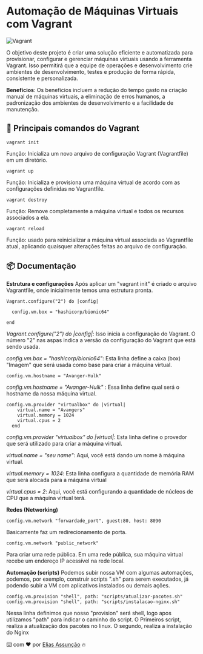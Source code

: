 # Automação de Máquinas Virtuais com Vagrant
![Vagrant](https://encrypted-tbn0.gstatic.com/images?q=tbn:ANd9GcQkGs4dJxWvfuy4cI1JM2vWB-tdXjoaE1GrlCt7A533UBQQDpkx-dLa769NhO5l5EP-8Q&usqp=CAU)

O objetivo deste projeto é criar uma solução eficiente e automatizada para provisionar, configurar e gerenciar máquinas virtuais usando a ferramenta Vagrant. Isso permitirá que a equipe de operações e desenvolvimento crie ambientes de desenvolvimento, testes e produção de forma rápida, consistente e personalizada.

**Benefícios**: Os benefícios incluem a redução do tempo gasto na criação manual de máquinas virtuais, a eliminação de erros humanos, a padronização dos ambientes de desenvolvimento e a facilidade de manutenção.

## 📌 Principais comandos do Vagrant 

```
vagrant init
```
Função: Inicializa um novo arquivo de configuração Vagrant (Vagrantfile) em um diretório.
```
vagrant up
```
Função: Inicializa e provisiona uma máquina virtual de acordo com as configurações definidas no Vagrantfile.
```
vagrant destroy
```
Função: Remove completamente a máquina virtual e todos os recursos associados a ela.
```
vagrant reload
```
Função: usado para reinicializar a máquina virtual associada ao Vagrantfile atual, aplicando quaisquer alterações feitas ao arquivo de configuração.

## 📦 Documentação
**Estrutura e configurações**
Após aplicar um "vagrant init" é criado o arquivo Vagrantfile, onde inicialmente temos uma estrutura pronta.
```
Vagrant.configure("2") do |config|

  config.vm.box = "hashicorp/bionic64"

end
```
*Vagrant.configure("2") do |config|*: Isso inicia a configuração do Vagrant. O número "2" nas aspas indica a versão da configuração do Vagrant que está sendo usada.

*config.vm.box = "hashicorp/bionic64"*: Esta linha define a caixa (box) "Imagem" que será usada como base para criar a máquina virtual.

```
config.vm.hostname = "Avanger-Hulk"
```
*config.vm.hostname = "Avanger-Hulk"* : Essa linha define qual será o hostname da nossa máquina virtual.

```
config.vm.provider "virtualbox" do |virtual|
    virtual.name = "Avangers"
    virtual.memory = 1024
    virtual.cpus = 2
  end
```
*config.vm.provider "virtualbox" do |virtual|*: Esta linha define o provedor que será utilizado para criar a máquina virtual.

*virtual.name = "seu name"*: Aqui, você está dando um nome à máquina virtual.

*virtual.memory = 1024*: Esta linha configura a quantidade de memória RAM que será alocada para a máquina virtual

*virtual.cpus = 2*: Aqui, você está configurando a quantidade de núcleos de CPU que a máquina virtual terá.

**Redes (Networking)**

```
config.vm.network "forwardade_port", guest:80, host: 8090

```
Basicamente faz um redirecionamento de porta.

```
config.vm.network "public_network"
```
Para criar uma rede pública. Em uma rede pública, sua máquina virtual recebe um endereço IP acessível na rede local.

**Automação (scripts)**
Podemos subir  nossa VM com algumas automações, podemos, por exemplo, construir scripts ".sh" para serem executados, já podendo subir a VM com aplicativos instalados ou demais ações.

```
config.vm.provision "shell", path: "scripts/atualizar-pacotes.sh"
config.vm.provision "shell", path: "scripts/instalacao-nginx.sh" 
```
Nessa linha definimos que nosso "provision" será shell, logo apos utilizamos "path" para indicar o caminho do script.
O Primeiros script, realiza a atualização dos pacotes no linux.
O segundo, realiza a instalação do Nginx

⌨️ com ❤️ por [Elias Assunção](https://github.com/Hooligam) 🔥